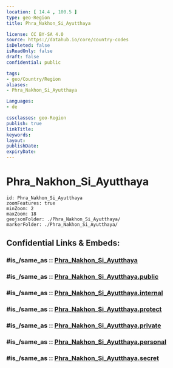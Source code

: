 ```yaml
---
location: [ 14.4 , 100.5 ] 
type: geo-Region
title: Phra_Nakhon_Si_Ayutthaya

license: CC BY-SA 4.0
source: https://datahub.io/core/country-codes
isDeleted: false
isReadOnly: false
draft: false
confidential: public

tags:
- geo/Country/Region
aliases:
- Phra_Nakhon_Si_Ayutthaya

Languages:
- de

cssclasses: geo-Region
publish: true
linkTitle: 
keywords: 
layout: 
publishDate: 
expiryDate: 
---
```


# Phra_Nakhon_Si_Ayutthaya

```leaflet
id: Phra_Nakhon_Si_Ayutthaya
zoomFeatures: true 
minZoom: 2 
maxZoom: 18
geojsonFolder: ./Phra_Nakhon_Si_Ayutthaya/
markerFolder: ./Phra_Nakhon_Si_Ayutthaya/
```


## Confidential Links & Embeds: 

### #is_/same_as :: [Phra_Nakhon_Si_Ayutthaya](/_Standards/Earth/Continent/Asia/Asia~South~East/Thailand/Provinces~Thailand/Phra_Nakhon_Si_Ayutthaya.md) 

### #is_/same_as :: [Phra_Nakhon_Si_Ayutthaya.public](/_public/Earth/Continent/Asia/Asia~South~East/Thailand/Provinces~Thailand/Phra_Nakhon_Si_Ayutthaya.public.md) 

### #is_/same_as :: [Phra_Nakhon_Si_Ayutthaya.internal](/_internal/Earth/Continent/Asia/Asia~South~East/Thailand/Provinces~Thailand/Phra_Nakhon_Si_Ayutthaya.internal.md) 

### #is_/same_as :: [Phra_Nakhon_Si_Ayutthaya.protect](/_protect/Earth/Continent/Asia/Asia~South~East/Thailand/Provinces~Thailand/Phra_Nakhon_Si_Ayutthaya.protect.md) 

### #is_/same_as :: [Phra_Nakhon_Si_Ayutthaya.private](/_private/Earth/Continent/Asia/Asia~South~East/Thailand/Provinces~Thailand/Phra_Nakhon_Si_Ayutthaya.private.md) 

### #is_/same_as :: [Phra_Nakhon_Si_Ayutthaya.personal](/_personal/Earth/Continent/Asia/Asia~South~East/Thailand/Provinces~Thailand/Phra_Nakhon_Si_Ayutthaya.personal.md) 

### #is_/same_as :: [Phra_Nakhon_Si_Ayutthaya.secret](/_secret/Earth/Continent/Asia/Asia~South~East/Thailand/Provinces~Thailand/Phra_Nakhon_Si_Ayutthaya.secret.md)

